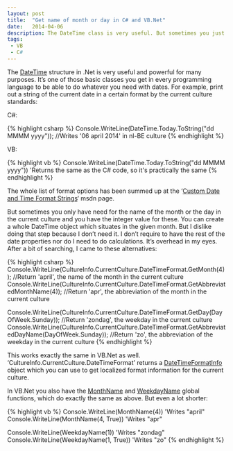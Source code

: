 ```yaml
---
layout: post
title:  "Get name of month or day in C# and VB.Net"
date:   2014-04-06
description: The DateTime class is very useful. But sometimes you just want to print out the name of the month or day you have the integer value of, without the hassle of creating a whole DateTime object.
tags:
 - VB
 - C#
---
```

The [DateTime](http://msdn.microsoft.com/en-us/library/system.datetime(v=vs.110).aspx) structure in .Net is very useful and powerful for many purposes. It’s one of those basic classes you get in every programming language to be able to do whatever you need with dates. For example, print out a string of the current date in a certain format by the current culture standards:

C#:

{% highlight csharp %}
Console.WriteLine(DateTime.Today.ToString("dd MMMM yyyy"));
 //Writes '06 april 2014' in nl-BE culture
{% endhighlight %}

VB:

{% highlight vb %}
Console.WriteLine(DateTime.Today.ToString("dd MMMM yyyy"))
'Returns the same as the C# code, so it's practically the same
{% endhighlight %}

The whole list of format options has been summed up at the ‘[Custom Date and Time Format Strings](http://msdn.microsoft.com/en-us/library/8kb3ddd4(v=vs.110).aspx)‘ msdn page.

But sometimes you only have need for the name of the month or the day in the current culture and you have the integer value for these. You can create a whole DateTime object which situates in the given month. But I dislike doing that step because I don’t need it. I don’t require to have the rest of the date properties nor do I need to do calculations. It’s overhead in my eyes. After a bit of searching, I came to these alternatives:

{% highlight csharp %}
Console.WriteLine(CultureInfo.CurrentCulture.DateTimeFormat.GetMonth(4));
//Return 'april', the name of the month in the current culture
Console.WriteLine(CultureInfo.CurrentCulture.DateTimeFormat.GetAbbreviatedMonthName(4));
//Return 'apr', the abbreviation of the month in the current culture

Console.WriteLine(CultureInfo.CurrentCulture.DateTimeFormat.GetDay(DayOfWeek.Sunday));
//Return 'zondag', the weekday in the current culture
Console.WriteLine(CultureInfo.CurrentCulture.DateTimeFormat.GetAbbreviatedDayName(DayOfWeek.Sunday));
//Return 'zo', the abbreviation of the weekday in the current culture
{% endhighlight %}

This works exactly the same in VB.Net as well. ‘CultureInfo.CurrentCulture.DateTimeFormat’ returns a [DateTimeFormatInfo](http://msdn.microsoft.com/en-us/library/system.globalization.datetimeformatinfo(v=vs.110).aspx) object which you can use to get localized format information for the current culture.

In VB.Net you also have the [MonthName](http://msdn.microsoft.com/en-us/library/zxbsw165(v=vs.90).aspx) and [WeekdayName](http://msdn.microsoft.com/en-us/library/t8dc1aee(v=vs.90).aspx) global functions, which do exactly the same as above. But even a lot shorter:

{% highlight vb %}
Console.WriteLine(MonthName(4))
'Writes "april"
Console.WriteLine(MonthName(4, True))
'Writes "apr"

Console.WriteLine(WeekdayName(1))
'Writes "zondag"
Console.WriteLine(WeekdayName(1, True))
'Writes "zo"
{% endhighlight %}